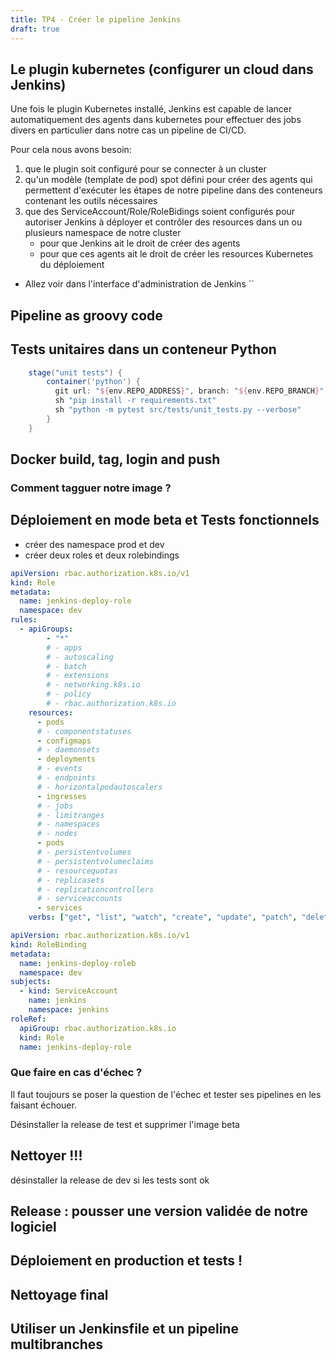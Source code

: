 ```yaml
---
title: TP4 - Créer le pipeline Jenkins 
draft: true
---
```




## Le plugin kubernetes (configurer un cloud dans Jenkins)

Une fois le plugin Kubernetes installé, Jenkins est capable de lancer automatiquement des agents dans kubernetes pour effectuer des jobs divers en particulier dans notre cas un pipeline de CI/CD.

Pour cela nous avons besoin:

1. que le plugin soit configuré pour se connecter à un cluster
1. qu'un modèle (template de pod) spot défini pour créer des agents qui permettent d'exécuter les étapes de notre pipeline dans des conteneurs contenant les outils nécessaires
1. que des ServiceAccount/Role/RoleBidings soient configurés pour autoriser Jenkins à déployer et contrôler des resources dans un ou plusieurs namespace de notre cluster
    - pour que Jenkins ait le droit de créer des agents
    - pour que ces agents ait le droit de créer les resources Kubernetes du déploiement

- Allez voir dans l'interface d'administration de Jenkins ``

## Pipeline as groovy code


## Tests unitaires dans un conteneur Python


```groovy
    stage("unit tests") {
        container('python') {
          git url: "${env.REPO_ADDRESS}", branch: "${env.REPO_BRANCH}"
          sh "pip install -r requirements.txt"
          sh "python -m pytest src/tests/unit_tests.py --verbose"
        }
    }
```

## Docker build, tag, login and push



### Comment tagguer notre image ?


## Déploiement en mode beta et Tests fonctionnels

- créer des namespace prod et dev
- créer deux roles et deux rolebindings

```yaml
apiVersion: rbac.authorization.k8s.io/v1
kind: Role
metadata:
  name: jenkins-deploy-role
  namespace: dev
rules:
  - apiGroups:
        - "*"
        # - apps
        # - autoscaling
        # - batch
        # - extensions
        # - networking.k8s.io
        # - policy
        # - rbac.authorization.k8s.io
    resources:
      - pods
      # - componentstatuses
      - configmaps
      # - daemonsets
      - deployments
      # - events
      # - endpoints
      # - horizontalpodautoscalers
      - ingresses
      # - jobs
      # - limitranges
      # - namespaces
      # - nodes
      - pods
      # - persistentvolumes
      # - persistentvolumeclaims
      # - resourcequotas
      # - replicasets
      # - replicationcontrollers
      # - serviceaccounts
      - services
    verbs: ["get", "list", "watch", "create", "update", "patch", "delete"]
```


```yaml
apiVersion: rbac.authorization.k8s.io/v1
kind: RoleBinding
metadata:
  name: jenkins-deploy-roleb
  namespace: dev
subjects:
  - kind: ServiceAccount
    name: jenkins
    namespace: jenkins
roleRef:
  apiGroup: rbac.authorization.k8s.io
  kind: Role
  name: jenkins-deploy-role
```


<!-- on pourrait aussi faire des tests de performance ici -->

### Que faire en cas d'échec ?

Il faut toujours se poser la question de l'échec et tester ses pipelines en les faisant échouer.

Désinstaller la release de test et supprimer l'image beta

<!-- try/catch -->

## Nettoyer !!!

désinstaller la release de dev si les tests sont ok




## Release : pousser une version validée de notre logiciel


## Déploiement en production et tests !

## Nettoyage final


<!-- virer les différents artefacts inutiles -->
<!-- prune les images beta, garder les releases -->


## Utiliser un Jenkinsfile et un pipeline multibranches

<!-- quel nom de domaine pour les stagiaires -->